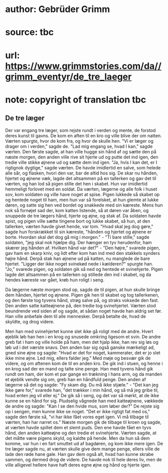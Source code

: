 # author: Gebrüder Grimm
# source: tbc
# url: https://www.grimmstories.com/da//grimm_eventyr/de_tre_laeger
# note: copyright of translation tbc

## De tre læger 

Der var engang tre læger, som rejste rundt i verden og mente, de forstod
deres kunst til gavns. De kom en aften til en kro og ville blive der om
natten. Værten spurgte, hvor de kom fra, og hvor de skulle hen. "Vi er
læger og drager om i verden," sagde de. "Lad mig engang se, hvad I
kan," sagde værten. Den første sagde, at han ville hugge sin hånd af og
sætte den på næste morgen, den anden ville rive sit hjerte ud og putte
det ind igen, den tredie ville stikke øjnene ud og sætte dem ind igen.
"Ja, hvis I kan det, er I rigtignok dygtige," sagde værten. De havde
imidlertid en salve, som helede alle sår, og flasken, hvori den var, bar
de altid hos sig. De skar nu hånden, hjertet og øjnene væk, lagde det
altsammen på en tallerken og gav det til værten, og han lod så pigen
stille det hen i skabet. Hun var imidlertid hemmeligt forlovet med en
soldat. Da værten, lægerne og alle folk i huset sov, kom soldaten og
ville have noget at spise. Pigen lukkede så skabet op og hentede noget
til ham, men hun var så forelsket, at hun glemte at lukke døren, og
satte sig hen ved bordet og snakkede med sin kæreste. Mens hun nok så
fornøjet sad der, kom katten listende, så at døren var åben, og snuppede
de tre lægers hånd, hjerte og øjne, og stak af. Da soldaten havde spist,
og pigen ville sætte tingene bort og lukke skabet, så hun, at den
tallerken, værten havde givet hende, var tom. "Hvad skal jeg dog
gøre," sagde hun forskrækket til sin kæreste, "hånden og hjertet og
øjnene er borte. Hvordan skal det dog gå mig i morgen." - "Ti bare
stille," sagde soldaten, "jeg skal nok hjælpe dig. Der hænger en tyv
herudenfor, ham skærer jeg hånden af. Hvilken hånd var det?" - "Den
højre," svarede pigen, gav ham en skarp kniv, og lidt efter kom han ind
med den stakkels synders højre hånd. Derpå stak han øjnene ud på katten,
nu manglede de bare hjertet. "Ligger der ikke noget svinekød nede i
kælderen?" spurgte han. "Jo," svarede pigen, og soldaten gik så ned
og hentede et svinehjerte. Pigen lagde det altsammen på en tallerken og
stillede den ind i skabet, og da hendes kæreste var gået, krøb hun
roligt i seng.

Da lægerne næste morgen stod op, sagde de til pigen, at hun skulle
bringe dem hånden, hjertet og øjnene. Pigen gik hen til skabet og tog
tallerkenen, og den første tog tyvens hånd, strøg salve på, og straks
voksede den fast. Den anden satte katteøjnene på, den tredie tog
svinehjertet. Værten stod beundrende ved siden af og sagde, at sådan
noget havde han aldrig set før. Han ville anbefale dem til alle
mennesker. Derpå betalte de, hvad de skyldte, og drog videre.

Men han med svinehjertet kunne slet ikke gå roligt med de andre. Hvert
øjeblik løb han hen i en krog og snusede omkring ligesom et svin. De
andre greb fat i ham og ville holde på ham, men det hjalp ikke, han rev
sig løs og løb ud i det værste snavs. Den anden bar sig også ganske
mærkeligt ad, gned sine øjne og sagde: "Hvad er det for noget,
kammerater, det er jo slet ikke mine øjne. Led mig, ellers falder jeg."
Med møje og besvær gik de videre, og om aftenen kom de til en anden kro.
De gik ind i stuen, og henne i en krog sad der en mand og talte sine
penge. Han med tyvens hånd gik rundt om ham, der kom et par gange en
trækning i hans arm, og da manden et øjeblik vendte sig om, greb han en
håndfuld penge. Den anden af lægerne så det og sagde: "Fy skam dig. Du
må ikke stjæle." - "Det kan jeg ikke gøre for," svarede han, "det
trækker i min hånd, og så må jeg gribe til, hvad enten jeg vil eller
ej." De gik så i seng, og det var så mørkt, at de ikke kunne se en hånd
for sig. Pludselig vågnede han med katteøjnene, vækkede de andre og
sagde: "Kan I se den hvide mus, som løber der?" De rejste sig op i
sengen, men kunne ikke se noget. "Det er ikke rigtigt fat med os,"
sagde den første så, "vi har ikke fået vores eget igen. Vi må tilbage
til værten, han har narret os." Næste morgen gik de tilbage til kroen
og sagde, at værten havde spillet dem et slemt puds. Den ene havde fået
en tyvs hånd, den anden katteøjne og den tredie et svinehjerte. Værten
sagde, at det måtte være pigens skyld, og kaldte på hende. Men da hun så
dem komme, var hun i en fart smuttet ud af bagdøren, og kom ikke mere
igen. De tre læger sagde nu, at værten skulle give dem mange penge,
ellers ville de lade den røde hane gale. Han gav dem også alt, hvad han
kunne skrabe sammen, og dermed drog de videre. De havde nok til hele
deres liv, men de ville alligevel hellere have haft deres egne øjne og
hånd og hjerte igen.
